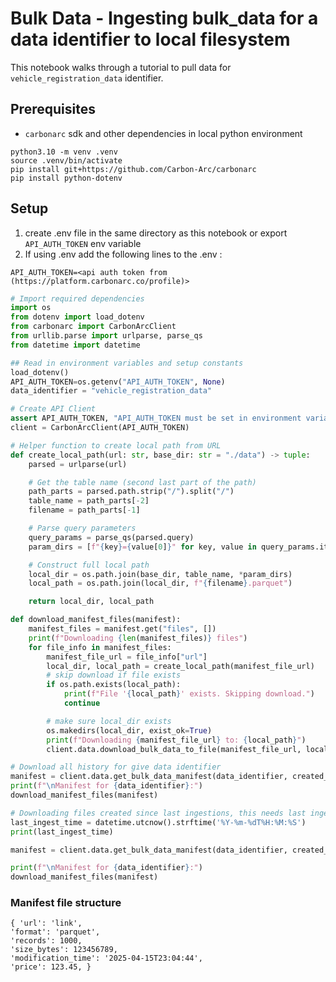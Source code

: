 # Bulk Data - Ingesting bulk_data for a data identifier to local filesystem

This notebook walks through a tutorial to pull data for `vehicle_registration_data` identifier.

## Prerequisites
- `carbonarc` sdk and other dependencies in local python environment

```
python3.10 -m venv .venv
source .venv/bin/activate
pip install git+https://github.com/Carbon-Arc/carbonarc
pip install python-dotenv
```

## Setup

1. create .env file in the same directory as this notebook or export `API_AUTH_TOKEN` env variable
2. If using .env add the following lines to the .env :

```
API_AUTH_TOKEN=<api auth token from (https://platform.carbonarc.co/profile)>
```


```python
# Import required dependencies
import os
from dotenv import load_dotenv
from carbonarc import CarbonArcClient
from urllib.parse import urlparse, parse_qs
from datetime import datetime
```


```python
## Read in environment variables and setup constants
load_dotenv()
API_AUTH_TOKEN=os.getenv("API_AUTH_TOKEN", None)
data_identifier = "vehicle_registration_data"
```


```python
# Create API Client
assert API_AUTH_TOKEN, "API_AUTH_TOKEN must be set in environment variables"
client = CarbonArcClient(API_AUTH_TOKEN)
```


```python
# Helper function to create local path from URL
def create_local_path(url: str, base_dir: str = "./data") -> tuple:
    parsed = urlparse(url)

    # Get the table name (second last part of the path)
    path_parts = parsed.path.strip("/").split("/")
    table_name = path_parts[-2]
    filename = path_parts[-1]

    # Parse query parameters
    query_params = parse_qs(parsed.query)
    param_dirs = [f"{key}={value[0]}" for key, value in query_params.items()]

    # Construct full local path
    local_dir = os.path.join(base_dir, table_name, *param_dirs)
    local_path = os.path.join(local_dir, f"{filename}.parquet")

    return local_dir, local_path

def download_manifest_files(manifest):
    manifest_files = manifest.get("files", [])
    print(f"Downloading {len(manifest_files)} files")
    for file_info in manifest_files:
        manifest_file_url = file_info["url"]
        local_dir, local_path = create_local_path(manifest_file_url)
        # skip download if file exists
        if os.path.exists(local_path):
            print(f"File '{local_path}' exists. Skipping download.")
            continue

        # make sure local_dir exists
        os.makedirs(local_dir, exist_ok=True)
        print(f"Downloading {manifest_file_url} to: {local_path}")
        client.data.download_bulk_data_to_file(manifest_file_url, local_path)  
```


```python
# Download all history for give data identifier
manifest = client.data.get_bulk_data_manifest(data_identifier, created_since=None)
print(f"\nManifest for {data_identifier}:")
download_manifest_files(manifest)
```


```python
# Downloading files created since last ingestions, this needs last ingestion time
last_ingest_time = datetime.utcnow().strftime('%Y-%m-%dT%H:%M:%S')
print(last_ingest_time)

manifest = client.data.get_bulk_data_manifest(data_identifier, created_since=last_ingest_time)

print(f"\nManifest for {data_identifier}:")
download_manifest_files(manifest)
```

### Manifest file structure

```
{ 'url': 'link',
'format': 'parquet',
'records': 1000,
'size_bytes': 123456789,
'modification_time': '2025-04-15T23:04:44',
'price': 123.45, }
